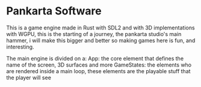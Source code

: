 ﻿# Pankarta Software

This is a game engine made in Rust with SDL2 and with 3D implementations with WGPU, this is the starting of a journey, the pankarta studio's main hammer, i will make this bigger and better so making games here is fun, and interesting.

The main engine is divided on a:
App: the core element that defines the name of the screen, 3D surfaces and more
  GameStates: the elements who are rendered inside a main loop, these elements are the playable stuff that the player will see
